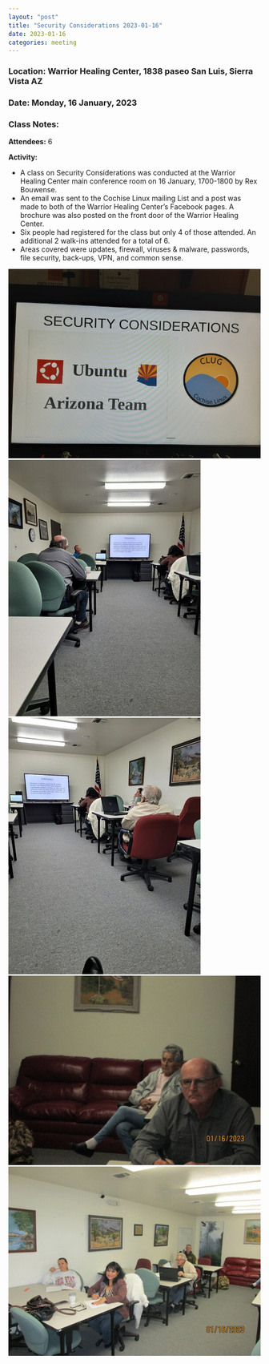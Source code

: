 ```yaml
---
layout: "post"
title: "Security Considerations 2023-01-16"
date: 2023-01-16
categories: meeting
---
```


### Location: Warrior Healing Center, 1838 paseo San Luis, Sierra Vista AZ

### Date: Monday, 16 January, 2023

### Class Notes:

**Attendees:** 6

**Activity:**
 * A class on Security Considerations was conducted at the Warrior Healing Center main conference room on 16 January, 1700-1800 by Rex Bouwense.
 * An email was sent to the Cochise Linux mailing List and a post was made to both of the Warrior Healing Center’s Facebook pages.  A brochure was also posted on the front door of the Warrior Healing Center.
 * Six people had registered for the class but only 4 of those attended.  An additional 2 walk-ins attended for a total of 6.
 * Areas covered were updates, firewall, viruses & malware, passwords, file security, back-ups, VPN, and common sense.

![alt text](https://raw.githubusercontent.com/CochiseLinuxUsersGroup/CochiseLinuxUsersGroup.github.io/master/images2/rsz_whc_class_securityconsiderations_2023-01-16_1.jpg)
![alt text](https://raw.githubusercontent.com/CochiseLinuxUsersGroup/CochiseLinuxUsersGroup.github.io/master/images2/rsz_whc_class_securityconsiderations_2023-01-16_2.jpg)
![alt text](https://raw.githubusercontent.com/CochiseLinuxUsersGroup/CochiseLinuxUsersGroup.github.io/master/images2/rsz_whc_class_securityconsiderations_2023-01-16_3.jpg)
![alt text](https://raw.githubusercontent.com/CochiseLinuxUsersGroup/CochiseLinuxUsersGroup.github.io/master/images2/rsz_whc_class_securityconsiderations_2023-01-16_4.jpg)
![alt text](https://raw.githubusercontent.com/CochiseLinuxUsersGroup/CochiseLinuxUsersGroup.github.io/master/images2/rsz_whc_class_securityconsiderations_2023-01-16_5.jpg)
